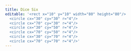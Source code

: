 ```yaml
---
title: Dice Six
editable: '<rect x="10" y="10" width="80" height="80"/>
  <circle cx="30" cy="30" r="4"/>
  <circle cx="70" cy="30" r="4"/>
  <circle cx="30" cy="50" r="4"/>
  <circle cx="70" cy="50" r="4"/>
  <circle cx="30" cy="70" r="4"/>
  <circle cx="70" cy="70" r="4"/>'
---
```

